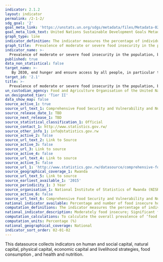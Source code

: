 ```yaml
---
indicator: 2.1.2
layout: indicator
permalink: /2-1-2/
sdg_goal: '2'
goal_meta_link: 'https://unstats.un.org/sdgs/metadata/files/Metadata-02-01-02.pdf'
goal_meta_link_text: United Nations Sustainable Development Goals Metadata (pdf 894kB)
graph_type: line
indicator_definition: The indicator measures the percentage of individuals in the population who have experienced food insecurity at moderate or severe levels during the reference period. The severity of food insecurity, defined as a latent trait, is measured on the Food Insecurity Experience Scale global reference scale, a measurement standard established by FAO through the application of the Food Insecurity Experience Scale in more than 140 countries worldwide, starting in 2014.  
graph_title:  Prevalence of moderate or severe food insecurity in the population, based on CARI 
indicator_name: >-
  Prevalence of moderate or severe food insecurity in the population, based on the Food Insecurity Experience Scale (FIES)
published: true
data_non_statistical: false
target_name: >-
   By 2030, end hunger and ensure access by all people, in particular the poor and people in vulnerable situations, including infants, to safe, nutritious and sufficient food all year round 
target_id: '2.1'
title: >-
  Prevalence of moderate or severe food insecurity in the population, based on CARI
un_custodian_agency: Food and Agriculture Organisation of the United Nations (FAO) 
un_designated_tier: 'Tier II'
data_show_map: false
source_active_1: true
source_url_text_1: Comprehensive Food Security and Vulnerability and Nutrition Analysis Survey (CFSVA)
source_release_date_1: TBD
source_next_release_1: TBD
source_statistical_classification_1: Official
source_contact_1: http://www.statistics.gov.rw/
source_other_info_1: info@statistics.gov.rw
source_active_2: false
source_url_text_2: Link to Source
source_active_3: false
source_url_3: Link to source
source_active_4: false
source_url_text_4: Link to source
source_active_5: false
source_url_1: 'http://www.statistics.gov.rw/datasource/comprehensive-food-security-and-vulnerability-and-nutrition-analysis-survey-cfsva'
source_geographical_coverage_1: Rwanda
source_url_text_5: Link to source
source_earliest_available_1: '2015'
source_periodicity_1: 3 Year
source_organisation_1: National Institute of Statistics of Rwanda (NISR)
source_active_6: false
source_url_text_6: Comprehensive Food Security and Vulnerability and Nutrition Analysis Survey (CFSVA)
national_indicator_available: Percentage and number of food insecure households by province and district
computation_definitions: The indicator measures the percentage of individuals in the population who have experienced food insecurity at moderate or severe levels during the reference period. The severity of food insecurity, defined as a latent trait, is measured on the Food Insecurity Experience Scale global reference scale, a measurement standard established by FAO through the application of the Food Insecurity Experience Scale in more than 140 countries worldwide, starting in 2014.
national_indicator_description: Moderately food insecure; Significant food consumption gaps. These households use a high share of their budget to cover food needs and the majority of households have to use negative coping strategies in order to make a living, although only a few use the more serious coping strategies. Severely food insecure; Poor food consumption and the majority of households are using a very high share of their budget to acquire food. Almost half of these households have used one of the most serious irreversible coping strategies with the resulting risk of further deteriorating their food security situation.
computation_calculations: To calculate the overall prevalence of ‘food insecurity’ in the population, It is the sum of the rates of the two most severe categories (‘moderately food insecure’ and ‘severely food insecure’)
computation_units: Percentage (%)
national_geographical_coverage: National
indicator_sort_order: 02-01-02
---
```

This datasource collects indicators on human and social capital, natural capital, physical capital, economic capital and livelihood strategies, food consumption , and health and nutrition.
